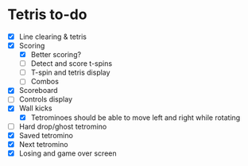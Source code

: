 # Tetris to-do

- [X] Line clearing & tetris
- [X] Scoring
  - [X] Better scoring?
  - [ ] Detect and score t-spins
  - [ ] T-spin and tetris display
  - [ ] Combos
- [X] Scoreboard
- [ ] Controls display
- [X] Wall kicks
  - [X] Tetrominoes should be able to move left and right while rotating
- [ ] Hard drop/ghost tetromino
- [X] Saved tetromino
- [X] Next tetromino
- [X] Losing and game over screen
